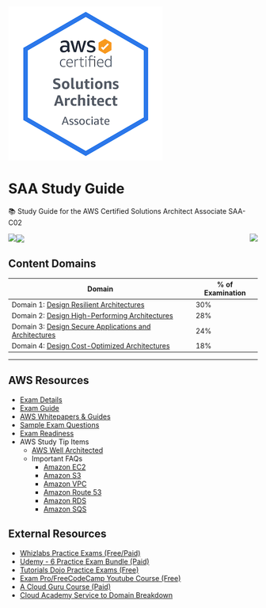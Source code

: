 <img align="center" src="saa-logo.png">

# SAA Study Guide
📚 Study Guide for the AWS Certified Solutions Architect Associate SAA-C02

<img align="left" src="https://img.shields.io/github/last-commit/ari-hacks/saa-study-guide/master?style=for-the-badge">

<img align="center" src="https://img.shields.io/github/license/ari-hacks/saa-study-guide?style=for-the-badge">

<img align="right" src="https://img.shields.io/github/repo-size/ari-hacks/saa-study-guide?style=for-the-badge">



## Content Domains   


Domain | % of Examination | 
---------|----------|
 Domain 1: [Design Resilient Architectures](/Domain-1/)  | 30% | 
 Domain 2: [Design High-Performing Architectures](/Domain-2/) | 28% | 
 Domain 3: [Design Secure Applications and Architectures](/Domain-3/) | 24% | 
 Domain 4: [Design Cost-Optimized Architectures](/Domain-4/) | 18% | 

-------------------------------

## AWS Resources
- [Exam Details](https://aws.amazon.com/certification/certified-solutions-architect-associate/)
- [Exam Guide](https://d1.awsstatic.com/training-and-certification/docs-sa-assoc/AWS-Certified-Solutions-Architect-Associate-Exam-Guide_v1.1_2019_08_27_FINAL.pdf)
- [AWS Whitepapers & Guides](https://aws.amazon.com/whitepapers/?whitepapers-main.sort-by=item.additionalFields.sortDate&whitepapers-main.sort-order=desc)
- [Sample Exam Questions](https://d1.awsstatic.com/training-and-certification/docs-sa-assoc/AWS-Certified-Solutions-Architect-Associate_Sample-Questions_v4.1_FINAL.pdf)
- [Exam Readiness](https://www.aws.training/Details/Curriculum?id=20685)
- AWS Study Tip Items
  - [AWS Well Architected ](https://aws.amazon.com/architecture/well-architected/?wa-lens-whitepapers.sort-by=item.additionalFields.sortDate&wa-lens-whitepapers.sort-order=desc)
  - Important FAQs
    - [Amazon EC2](https://aws.amazon.com/ec2/faqs/)
    - [Amazon S3](https://aws.amazon.com/s3/faqs/)
    - [Amazon VPC](https://aws.amazon.com/vpc/faqs/)
    - [Amazon Route 53](https://aws.amazon.com/route53/faqs/)
    - [Amazon RDS](https://aws.amazon.com/rds/faqs/)
    - [Amazon SQS](https://aws.amazon.com/sqs/faqs/)
  
## External Resources

- [Whizlabs Practice Exams (Free/Paid)](https://www.whizlabs.com/aws-solutions-architect-associate/)
- [Udemy - 6 Practice Exam Bundle (Paid)](https://www.udemy.com/course/aws-certified-solutions-architect-associate-amazon-practice-exams-saa-c02/)
- [Tutorials Dojo Practice Exams (Free)](https://portal.tutorialsdojo.com/courses/free-aws-certified-solutions-architect-associate-practice-exams-sampler/)
- [Exam Pro/FreeCodeCamp Youtube Course (Free)](https://www.youtube.com/watch?v=Ia-UEYYR44s&feature=youtu.be)
- [A Cloud Guru Course (Paid)](https://acloud.guru/learn/aws-certified-solutions-architect-associate)
- [Cloud Academy Service to Domain Breakdown](https://cloudacademy.com/blog/aws-certified-solutions-architect-associate-study-guide/)



